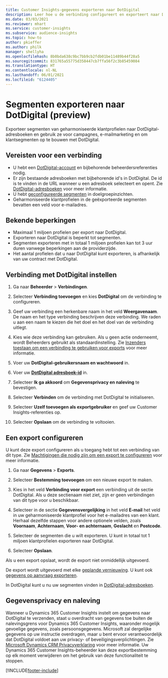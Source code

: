 ```yaml
---
title: Customer Insights-gegevens exporteren naar DotDigital
description: Leer hoe u de verbinding configureert en exporteert naar DotDigital.
ms.date: 03/03/2021
ms.reviewer: mhart
ms.service: customer-insights
ms.subservice: audience-insights
ms.topic: how-to
author: pkieffer
ms.author: philk
manager: shellyha
ms.openlocfilehash: 8b0bda638c9bc7bb9cb2fdb01be11489b44f28a5
ms.sourcegitcommit: 831765a55775d358447cb7ffa56f2c3b85459084
ms.translationtype: HT
ms.contentlocale: nl-NL
ms.lasthandoff: 06/01/2021
ms.locfileid: "6124405"
---
```

# <a name="export-segments-to-dotdigital-preview"></a>Segmenten exporteren naar DotDigital (preview)

Exporteer segmenten van geharmoniseerde klantprofielen naar DotDigital-adresboeken en gebruik ze voor campagnes, e-mailmarketing en om klantsegmenten op te bouwen met DotDigital. 

## <a name="prerequisites-for-a-connection"></a>Vereisten voor een verbinding

-   U hebt een [DotDigital-account](https://dotdigital.com/) en bijbehorende beheerdersreferenties nodig.
-   Er zijn bestaande adresboeken met bijbehorende id's in DotDigital. De id is te vinden in de URL wanneer u een adresboek selecteert en opent. Zie [DotDigital-adresboeken](https://support.dotdigital.com/hc/articles/212211968-Creating-an-address-book) voor meer informatie.
-   U hebt [geconfigureerde segmenten](segments.md) in doelgroepinzichten.
-   Geharmoniseerde klantprofielen in de geëxporteerde segmenten bevatten een veld voor e-mailadres.

## <a name="known-limitations"></a>Bekende beperkingen

- Maximaal 1 miljoen profielen per export naar DotDigital.
- Exporteren naar DotDigital is beperkt tot segmenten.
- Segmenten exporteren met in totaal 1 miljoen profielen kan tot 3 uur duren vanwege beperkingen aan de providerzijde. 
- Het aantal profielen dat u naar DotDigital kunt exporteren, is afhankelijk van uw contract met DotDigital.

## <a name="set-up-connection-to-dotdigital"></a>Verbinding met DotDigital instellen

1. Ga naar **Beheerder** > **Verbindingen**.

1. Selecteer **Verbinding toevoegen** en kies **DotDigital** om de verbinding te configureren.

1. Geef uw verbinding een herkenbare naam in het veld **Weergavenaam**. De naam en het type verbinding beschrijven deze verbinding. We raden u aan een naam te kiezen die het doel en het doel van de verbinding uitlegt.

1. Kies wie deze verbinding kan gebruiken. Als u geen actie onderneemt, wordt Beheerders gebruikt als standaardinstelling. Zie [Inzenders toestaan om een verbinding te gebruiken voor exports](connections.md#allow-contributors-to-use-a-connection-for-exports) voor meer informatie.

1. Voer uw **DotDigital-gebruikersnaam en wachtwoord** in.

1. Voer uw **[DotDigital adresboek-id](https://support.dotdigital.com/hc/articles/212211968-Creating-an-address-book)** in.

1. Selecteer **Ik ga akkoord** om **Gegevensprivacy en naleving** te bevestigen.

1. Selecteer **Verbinden** om de verbinding met DotDigital te initialiseren.

1. Selecteer **Uzelf toevoegen als exportgebruiker** en geef uw Customer Insights-referenties op.

1. Selecteer **Opslaan** om de verbinding te voltooien. 

## <a name="configure-an-export"></a>Een export configureren

U kunt deze export configureren als u toegang hebt tot een verbinding van dit type. Zie [Machtigingen die nodig zijn om een export te configureren](export-destinations.md#set-up-a-new-export) voor meer informatie.

1. Ga naar **Gegevens** > **Exports**.

1. Selecteer **Bestemming toevoegen** om een nieuwe export te maken.

1. Kies in het veld **Verbinding voor export** een verbinding uit de sectie DotDigital. Als u deze sectienaam niet ziet, zijn er geen verbindingen van dit type voor u beschikbaar.


1. Selecteer in de sectie **Gegevensvergelijking** in het veld **E-mail** het veld in uw geharmoniseerde klantprofiel voor het e-mailadres van een klant. Herhaal dezelfde stappen voor andere optionele velden, zoals **Voornaam**, **Achternaam**, **Voor- en achternaam**, **Geslacht** en **Postcode**.

1. Selecteer de segmenten die u wilt exporteren. U kunt in totaal tot 1 miljoen klantprofielen exporteren naar DotDigital.

1. Selecteer **Opslaan**.

Als u een export opslaat, wordt de export niet onmiddellijk uitgevoerd.

De export wordt uitgevoerd met elke [geplande vernieuwing](system.md#schedule-tab). U kunt ook [gegevens op aanvraag exporteren](export-destinations.md#run-exports-on-demand). 
 
In DotDigital kunt u nu uw segmenten vinden in [DotDigital-adresboeken](https://support.dotdigital.com/hc/articles/212211968-Creating-an-address-book).


## <a name="data-privacy-and-compliance"></a>Gegevensprivacy en naleving

Wanneer u Dynamics 365 Customer Insights instelt om gegevens naar DotDigital te verzenden, staat u overdracht van gegevens toe buiten de nalevingsgrens voor Dynamics 365 Customer Insights, waaronder mogelijk gevoelige gegevens, zoals persoonsgegevens. Microsoft zal dergelijke gegevens op uw instructie overdragen, maar u bent ervoor verantwoordelijk dat DotDigital voldoet aan uw privacy- of beveiligingsverplichtingen. Zie [Microsoft Dynamics CRM Privacyverklaring](https://go.microsoft.com/fwlink/?linkid=396732) voor meer informatie.
Uw Dynamics 365 Customer Insights-beheerder kan deze exportbestemming op elk moment verwijderen om het gebruik van deze functionaliteit te stoppen.


[!INCLUDE[footer-include](../includes/footer-banner.md)]
